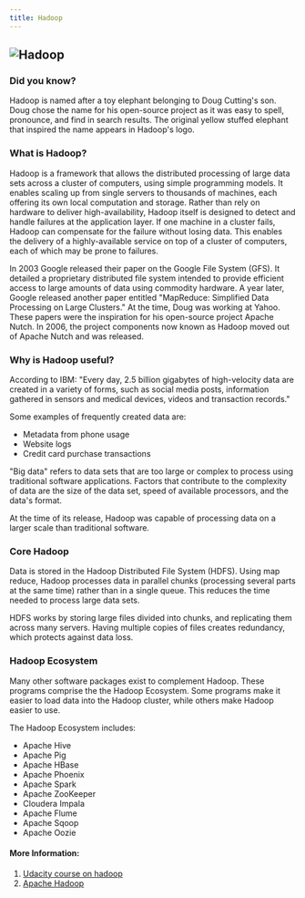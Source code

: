```yaml
---
title: Hadoop
---
```

## ![Hadoop](http://2s7gjr373w3x22jf92z99mgm5w-wpengine.netdna-ssl.com/wp-content/uploads/2014/08/Hadoop_logo_2.png)

### Did you know? 

Hadoop is named after a toy elephant belonging to Doug Cutting's son. Doug chose the name for his open-source project as it was easy to spell, pronounce, and find in search results. The original yellow stuffed elephant that inspired the name appears in Hadoop's logo.

### What is Hadoop?

Hadoop is a framework that allows the distributed processing of large data sets across a cluster of computers, using simple programming models. It enables scaling up from single servers to thousands of machines, each offering its own local computation and storage. Rather than rely on hardware to deliver high-availability, Hadoop itself is designed to detect and handle failures at the application layer. If one machine in a cluster fails, Hadoop can compensate for the failure without losing data. This enables the delivery of a highly-available service on top of a cluster of computers, each of which may be prone to failures.

In 2003 Google released their paper on the Google File System (GFS). It detailed a proprietary distributed file system intended to provide efficient access to large amounts of data using commodity hardware. A year later, Google released another paper entitled "MapReduce: Simplified Data Processing on Large Clusters." At the time, Doug was working at Yahoo. These papers were the inspiration for his open-source project Apache Nutch. In 2006, the project components now known as Hadoop moved out of Apache Nutch and was released.

### Why is Hadoop useful?

According to IBM: "Every day, 2.5 billion gigabytes of high-velocity data are created in a variety of forms, such as social media posts, information gathered in sensors and medical devices, videos and transaction records."

Some examples of frequently created data are:
- Metadata from phone usage
- Website logs
- Credit card purchase transactions

"Big data" refers to data sets that are too large or complex to process using traditional software applications. Factors that contribute to the complexity of data are the size of the data set, speed of available processors, and the data's format.

At the time of its release, Hadoop was capable of processing data on a larger scale than traditional software.

### Core Hadoop

Data is stored in the Hadoop Distributed File System (HDFS). Using map reduce, Hadoop processes data in parallel chunks (processing several parts at the same time) rather than in a single queue. This reduces the time needed to process large data sets.

HDFS works by storing large files divided into chunks, and replicating them across many servers. Having multiple copies of files creates redundancy, which protects against data loss.

### Hadoop Ecosystem

Many other software packages exist to complement Hadoop. These programs comprise the the Hadoop Ecosystem. Some programs make it easier to load data into the Hadoop cluster, while others make Hadoop easier to use.

The Hadoop Ecosystem includes:
- Apache Hive
- Apache Pig
- Apache HBase
- Apache Phoenix
- Apache Spark
- Apache ZooKeeper
- Cloudera Impala
- Apache Flume
- Apache Sqoop
- Apache Oozie

#### More Information:
1. <a href='https://www.udacity.com/course/intro-to-hadoop-and-mapreduce--ud617' target='_blank' rel='nofollow'>Udacity course on hadoop</a>
1. <a href='http://hadoop.apache.org/' target='_blank' rel='nofollow'>Apache Hadoop</a>
